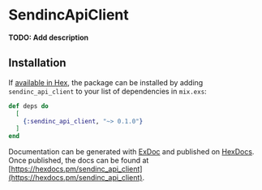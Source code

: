 # SendincApiClient

**TODO: Add description**

## Installation

If [available in Hex](https://hex.pm/docs/publish), the package can be installed
by adding `sendinc_api_client` to your list of dependencies in `mix.exs`:

```elixir
def deps do
  [
    {:sendinc_api_client, "~> 0.1.0"}
  ]
end
```

Documentation can be generated with [ExDoc](https://github.com/elixir-lang/ex_doc)
and published on [HexDocs](https://hexdocs.pm). Once published, the docs can
be found at [https://hexdocs.pm/sendinc_api_client](https://hexdocs.pm/sendinc_api_client).

